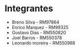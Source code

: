 # Integrantes

- Breno Silva - RM97864
- Enrico Marquez - RM99325
- Gustavo Dias - RM550820
- Joel Barros - RM550378
- Leonardo moreira - RM550988

